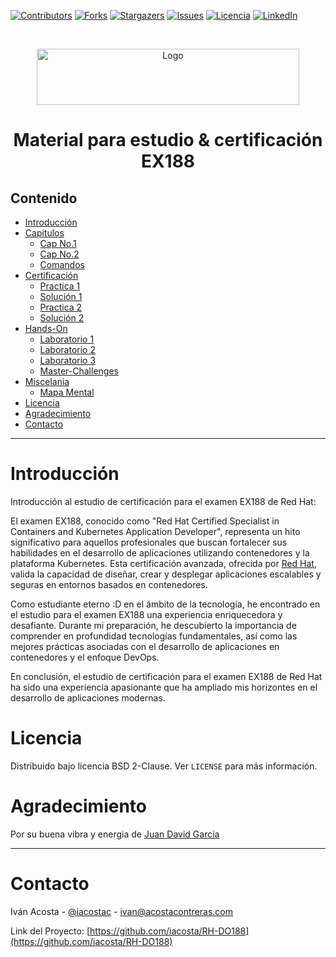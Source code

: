 [![Contributors][contributors-shield]][contributors-url]
[![Forks][forks-shield]][forks-url]
[![Stargazers][stars-shield]][stars-url]
[![Issues][issues-shield]][issues-url]
[![Licencia][license-shield]][license-url]
[![LinkedIn][linkedin-shield]][linkedin-url]


<!-- PROJECT LOGO -->
<br />
<p align="center">
  <a href="https://podman.io/">
    <img src="https://raw.githubusercontent.com/containers/podman/main/logo/podman-logo.png" alt="Logo" width="420" height="90">
  </a>
  <h1 align="center">Material para estudio & certificación EX188</h1>
</p>

## Contenido

* [Introducción](#Introducción)
* [Capitulos](#Capitulos)
    * [Cap No.1](https://github.com/iacosta/RH-DO188/blob/main/Cap1-Intro/notas.md)
    * [Cap No.2](https://github.com/iacosta/RH-DO188/blob/main/Cap2-Concep/notas.md)
    * [Comandos](https://github.com/iacosta/RH-DO188/blob/main/Cap2-Concep/commands.md) 
* [Certificación](https://github.com/iacosta/RH-DO188/tree/main/Certification)
    * [Practica 1](https://github.com/iacosta/RH-DO188/blob/main/Certification/practice-1.md)
    * [Solución 1](#https://github.com/iacosta/RH-DO188/blob/main/Certification/solution-1.md)
    * [Practica 2](https://github.com/iacosta/RH-DO188/blob/main/Certification/practice-2.md)
    * [Solución 2](https://github.com/iacosta/RH-DO188/blob/main/Certification/solution-2.md)
* [Hands-On](https://github.com/iacosta/RH-DO188/tree/main/HandsOn)
    * [Laboratorio 1](https://github.com/iacosta/RH-DO188/blob/main/HandsOn/Lab-No.1.md)
    * [Laboratorio 2](https://github.com/iacosta/RH-DO188/blob/main/HandsOn/Lab-No.2.md)
    * [Laboratorio 3](https://github.com/iacosta/RH-DO188/blob/main/HandsOn/Lab%20No.3.md)
    * [Master-Challenges](https://github.com/iacosta/RH-DO188/blob/main/HandsOn/MasterChallenge.md)
* [Miscelania](https://github.com/iacosta/RH-DO188/tree/main/Misc)
    * [Mapa Mental](https://github.com/iacosta/RH-DO188/blob/main/Misc/markmap.html)
* [Licencia](#Licencia)
* [Agradecimiento](#Agradecimiento)
* [Contacto](#Contacto)
___
# Introducción
Introducción al estudio de certificación para el examen EX188 de Red Hat:

El examen EX188, conocido como "Red Hat Certified Specialist in Containers and Kubernetes Application Developer", representa un hito significativo para aquellos profesionales que buscan fortalecer sus habilidades en el desarrollo de aplicaciones utilizando contenedores y la plataforma Kubernetes. Esta certificación avanzada, ofrecida por [Red Hat](https://redhat.com), valida la capacidad de diseñar, crear y desplegar aplicaciones escalables y seguras en entornos basados en contenedores.

Como estudiante eterno :D en el ámbito de la tecnología, he encontrado en el estudio para el examen EX188 una experiencia enriquecedora y desafiante. Durante mi preparación, he descubierto la importancia de comprender en profundidad tecnologías fundamentales, así como las mejores prácticas asociadas con el desarrollo de aplicaciones en contenedores y el enfoque DevOps.

En conclusión, el estudio de certificación para el examen EX188 de Red Hat ha sido una experiencia apasionante que ha ampliado mis horizontes en el desarrollo de aplicaciones modernas.
# Licencia
Distribuido bajo licencia BSD 2-Clause. Ver `LICENSE` para más información.

# Agradecimiento
Por su buena vibra y energia de [Juan David Garcia](https://github.com/jdcyrix)
___
# Contacto
Iván Acosta - [@iacostac](https://twitter.com/iacostac) - ivan@acostacontreras.com

Link del Proyecto: [https://github.com/iacosta/RH-DO188](https://github.com/iacosta/RH-DO188)


<!-- MARKDOWN LINKS & IMAGES -->
<!-- https://www.markdownguide.org/basic-syntax/#reference-style-links -->
[contributors-shield]: https://img.shields.io/github/contributors/iacosta/RH-DO188.svg?style=flat-square
[contributors-url]: https://github.com/iacosta/RH-DO188/graphs/contributors
[forks-shield]: https://img.shields.io/iacosta/RH-DO188.svg?style=flat-square
[forks-url]: https://github.com/iacosta/RH-DO188/network/members
[stars-shield]: https://img.shields.io/github/stars/iacosta/RH-DO188.svg?style=flat-square
[stars-url]: https://github.com/iacosta/RH-DO188/stargazers
[issues-shield]: https://img.shields.io/github/issues/iacosta/RH-DO188.svg?style=flat-square
[issues-url]: https://github.com/iacosta/RH-DO188/issues
[license-shield]: https://img.shields.io/github/license/iacosta/ellucian-ethos-twitter-py
[license-url]: https://github.com/iacosta/RH-DO188/blob/master/LICENSE.txt
[linkedin-shield]: https://img.shields.io/badge/-LinkedIn-black.svg?style=flat-square&logo=linkedin&colorB=555
[linkedin-url]: https://www.linkedin.com/in/iacostac/
